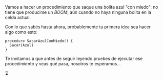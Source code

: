 Vamos a hacer un procedimiento que saque una bolita azul "con miedo": no tiene que producirse un _BOOM_, aún cuando no haya ninguna bolita en la celda actual.

Con lo que sabés hasta ahora, probablemente tu primera idea sea hacer algo como esto:

```gobstones
procedure SacarAzulConMiedo() {
  Sacar(Azul)
}
```

Te invitamos a que antes de seguir leyendo pruebes de ejecutar ese procedimiento y veas qué pasa, nosotros te esperamos... 

:hourglass: